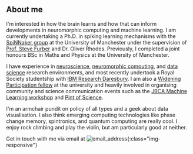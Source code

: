 ## About me

I'm interested in how the brain learns and how that can inform developments in neuromorphic computing and machine learning. I am currently undertaking a Ph.D. in spiking learning mechanisms with the [SpiNNaker group](http://apt.cs.manchester.ac.uk/projects/SpiNNaker/) at the University of Manchester under the supervision of [Prof. Steve Furber](http://apt.cs.manchester.ac.uk/people/sfurber/) and Dr. Oliver Rhodes. Previously, I completed a joint honours BSc in Maths and Physics at the University of Manchester. 

I have experience in [neuroscience](https://lsens.epfl.ch/), [neuromorphic computing](http://apt.cs.manchester.ac.uk/projects/SpiNNaker/), and [data science](https://www.ggdot.org/) research environments, and most recently undertook a Royal Society studentship with [IBM Research Daresbury](http://research.ibm.com/labs/uk/machinelearning.html). I am also a [Widening Participation fellow](https://www.manchester.ac.uk/discover/social-responsibility/widening-participation/) at the university and heavily involved in organising community and science communication events such as the [JBCA Machine Learning workshop](https://jbca-machinelearning.github.io/workshop.html) and [Pint of Science](https://pintofscience.co.uk/event/pint-of-physics).

I'm an armchair pundit on policy of all types and a geek about data visualisation. I also think emerging computing technologies like phase change memory, spintronics, and quantum computing are really cool. I enjoy rock climbing and play the violin, but am particularly good at neither.

Get in touch with me via email at ![email_address](/images/email.png){:class="img-responsive"}
